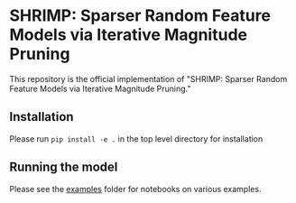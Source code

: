 # SHRIMP: Sparser Random Feature Models via Iterative Magnitude Pruning

This repository is the official implementation of "SHRIMP: Sparser Random Feature Models via Iterative Magnitude Pruning."

## Installation

Please run ```pip install -e .``` in the top level directory for installation

## Running the model

Please see the [examples](examples) folder for notebooks on various examples.
